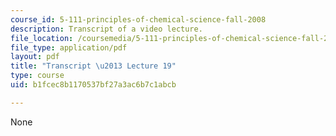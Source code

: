 ```yaml
---
course_id: 5-111-principles-of-chemical-science-fall-2008
description: Transcript of a video lecture.
file_location: /coursemedia/5-111-principles-of-chemical-science-fall-2008/b1fcec8b1170537bf27a3ac6b7c1abcb_5-111F08-L19.pdf
file_type: application/pdf
layout: pdf
title: "Transcript \u2013 Lecture 19"
type: course
uid: b1fcec8b1170537bf27a3ac6b7c1abcb

---
```

None